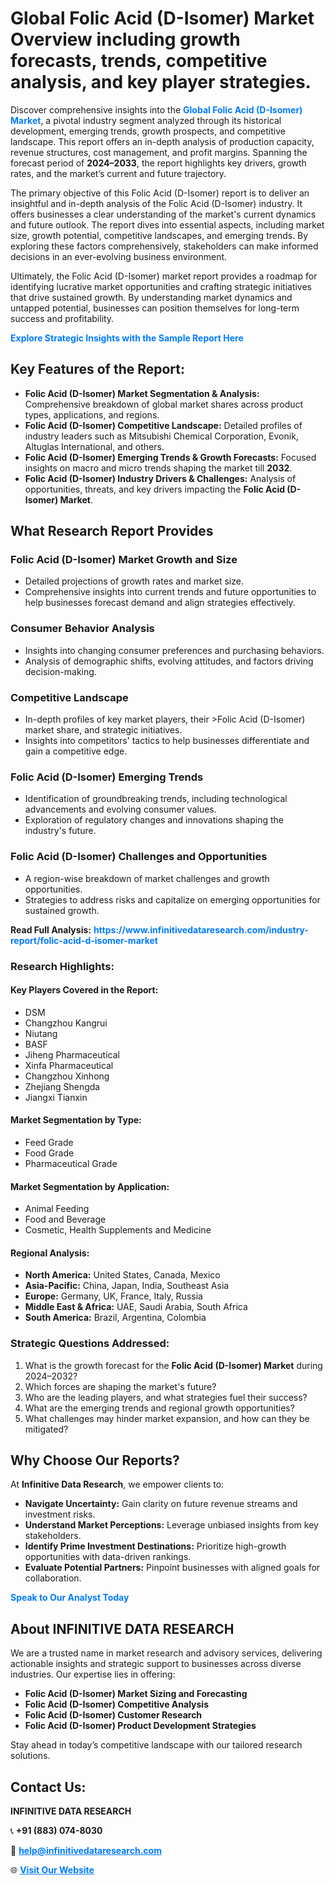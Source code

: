 <h1>Global Folic Acid (D-Isomer) Market Overview including growth forecasts, trends, competitive analysis, and key player strategies.</h1>
<p>
Discover comprehensive insights into the 
<a href="https://www.infinitivedataresearch.com/industry-report/folic-acid-d-isomer-market" rel="dofollow" style="color: #007BFF; text-decoration: none;"><strong>Global Folic Acid (D-Isomer) Market</strong></a>, a pivotal industry segment analyzed through its historical development, emerging trends, growth prospects, and competitive landscape. This report offers an in-depth analysis of production capacity, revenue structures, cost management, and profit margins. Spanning the forecast period of <strong>2024–2033</strong>, the report highlights key drivers, growth rates, and the market’s current and future trajectory.
</p>
<p>
The primary objective of this Folic Acid (D-Isomer) report is to deliver an insightful and in-depth analysis of the Folic Acid (D-Isomer) industry. It offers businesses a clear understanding of the market's current dynamics and future outlook. The report dives into essential aspects, including market size, growth potential, competitive landscapes, and emerging trends. By exploring these factors comprehensively, stakeholders can make informed decisions in an ever-evolving business environment.
</p>
<p>
Ultimately, the Folic Acid (D-Isomer) market report provides a roadmap for identifying lucrative market opportunities and crafting strategic initiatives that drive sustained growth. By understanding market dynamics and untapped potential, businesses can position themselves for long-term success and profitability.
</p>
<p>
<a href="https://www.infinitivedataresearch.com/request-sample/reportId=105838" style="color: #007BFF; text-decoration: none;"><strong>Explore Strategic Insights with the Sample Report Here</strong></a>
</p>

<h2>Key Features of the Report:</h2>
<ul>
<li><strong>Folic Acid (D-Isomer) Market Segmentation & Analysis:</strong> Comprehensive breakdown of global market shares across product types, applications, and regions.</li>
<li><strong>Folic Acid (D-Isomer) Competitive Landscape:</strong> Detailed profiles of industry leaders such as Mitsubishi Chemical Corporation, Evonik, Altuglas International, and others.</li>
<li><strong>Folic Acid (D-Isomer) Emerging Trends & Growth Forecasts:</strong> Focused insights on macro and micro trends shaping the market till <strong>2032</strong>.</li>
<li><strong>Folic Acid (D-Isomer) Industry Drivers & Challenges:</strong> Analysis of opportunities, threats, and key drivers impacting the <strong>Folic Acid (D-Isomer) Market</strong>.</li>
</ul>

<h2>What Research Report Provides</h2>
<h3>Folic Acid (D-Isomer) Market Growth and Size</h3>
<ul>
<li>Detailed projections of growth rates and market size.</li>
<li>Comprehensive insights into current trends and future opportunities to help businesses forecast demand and align strategies effectively.</li>
</ul>

<h3>Consumer Behavior Analysis</h3>
<ul>
<li>Insights into changing consumer preferences and purchasing behaviors.</li>
<li>Analysis of demographic shifts, evolving attitudes, and factors driving decision-making.</li>
</ul>

<h3>Competitive Landscape</h3>
<ul>
<li>In-depth profiles of key market players, their >Folic Acid (D-Isomer) market share, and strategic initiatives.</li>
<li>Insights into competitors' tactics to help businesses differentiate and gain a competitive edge.</li>
</ul>

<h3>Folic Acid (D-Isomer) Emerging Trends</h3>
<ul>
<li>Identification of groundbreaking trends, including technological advancements and evolving consumer values.</li>
<li>Exploration of regulatory changes and innovations shaping the industry's future.</li>
</ul>

<h3>Folic Acid (D-Isomer) Challenges and Opportunities</h3>
<ul>
<li>A region-wise breakdown of market challenges and growth opportunities.</li>
<li>Strategies to address risks and capitalize on emerging opportunities for sustained growth.</li>
</ul>
<p><strong>Read Full Analysis:</strong> <a href="https://www.infinitivedataresearch.com/industry-report/folic-acid-d-isomer-market" rel="dofollow" style="color: #007BFF; text-decoration: none;"><strong>https://www.infinitivedataresearch.com/industry-report/folic-acid-d-isomer-market</strong></a></p>
<h3>Research Highlights:</h3>
<h4>Key Players Covered in the Report:</h4>
<ul><li>DSM</li><li>Changzhou Kangrui</li><li>Niutang</li><li>BASF</li><li>Jiheng Pharmaceutical</li><li>Xinfa Pharmaceutical</li><li>Changzhou Xinhong</li><li>Zhejiang Shengda</li><li>Jiangxi Tianxin</li></ul>
<h4>Market Segmentation by Type:</h4>
<ul><li>Feed Grade</li><li>Food Grade</li><li>Pharmaceutical Grade</li></ul>
<h4>Market Segmentation by Application:</h4>
<ul><li>Animal Feeding</li><li>Food and Beverage</li><li>Cosmetic, Health Supplements and Medicine</li></ul>

<h4>Regional Analysis:</h4>
<ul>
<li><strong>North America:</strong> United States, Canada, Mexico</li>
<li><strong>Asia-Pacific:</strong> China, Japan, India, Southeast Asia</li>
<li><strong>Europe:</strong> Germany, UK, France, Italy, Russia</li>
<li><strong>Middle East & Africa:</strong> UAE, Saudi Arabia, South Africa</li>
<li><strong>South America:</strong> Brazil, Argentina, Colombia</li>
</ul>

<h3>Strategic Questions Addressed:</h3>
<ol>
<li>What is the growth forecast for the <strong>Folic Acid (D-Isomer) Market</strong> during 2024–2032?</li>
<li>Which forces are shaping the market's future?</li>
<li>Who are the leading players, and what strategies fuel their success?</li>
<li>What are the emerging trends and regional growth opportunities?</li>
<li>What challenges may hinder market expansion, and how can they be mitigated?</li>
</ol>

<h2>Why Choose Our Reports?</h2>
<p>At <strong>Infinitive Data Research</strong>, we empower clients to:</p>
<ul>
<li><strong>Navigate Uncertainty:</strong> Gain clarity on future revenue streams and investment risks.</li>
<li><strong>Understand Market Perceptions:</strong> Leverage unbiased insights from key stakeholders.</li>
<li><strong>Identify Prime Investment Destinations:</strong> Prioritize high-growth opportunities with data-driven rankings.</li>
<li><strong>Evaluate Potential Partners:</strong> Pinpoint businesses with aligned goals for collaboration.</li>
</ul>
<p><a href="https://www.infinitivedataresearch.com/industry-report/folic-acid-d-isomer-market" rel="dofollow" style="color: #007BFF; text-decoration: none;"><strong>Speak to Our Analyst Today</strong></a></p>

<h2>About INFINITIVE DATA RESEARCH</h2>
<p>We are a trusted name in market research and advisory services, delivering actionable insights and strategic support to businesses across diverse industries. Our expertise lies in offering:</p>
<ul>
<li><strong>Folic Acid (D-Isomer) Market Sizing and Forecasting</strong></li>
<li><strong>Folic Acid (D-Isomer) Competitive Analysis</strong></li>
<li><strong>Folic Acid (D-Isomer) Customer Research</strong></li>
<li><strong>Folic Acid (D-Isomer) Product Development Strategies</strong></li>
</ul>
<p>Stay ahead in today’s competitive landscape with our tailored research solutions.</p>

<h2>Contact Us:</h2>
<p><strong>INFINITIVE DATA RESEARCH</strong></p>
<p>📞 <strong>+91 (883) 074-8030</strong></p>
<p>📧 <strong><a href="mailto:help@infinitivedataresearch.com" style="color: #007BFF;">help@infinitivedataresearch.com</a></strong></p>
<p>🌐 <strong><a href="https://www.infinitivedataresearch.com" rel="dofollow" style="color: #007BFF;">Visit Our Website</a></strong></p>